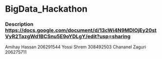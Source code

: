 # BigData_Hackathon
### Description https://docs.google.com/document/d/13cWi4N9MDlOjEy20stVyR2TazgWd1BCSnu5E9oYDLgY/edit?usp=sharing
Amihay Hassan 206291544
Yossi Shrem 308492503
Chananel Zaguri 206275711
